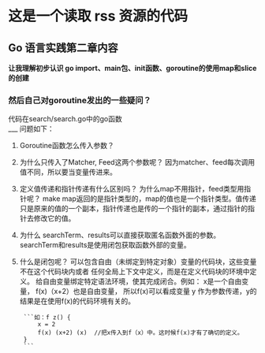 # 这是一个读取 rss 资源的代码

## Go 语言实践第二章内容   
**让我理解初步认识 go import、main包、init函数、goroutine的使用map和slice的创建**  
### 然后自己对goroutine发出的一些疑问？  
代码在search/search.go中的go函数  
___ 问题如下：
1. Goroutine函数怎么传入参数？ 
2. 为什么只传入了Matcher, Feed这两个参数呢？ 因为matcher、feed每次调用值不同，所以要当变量传进来。
3. 定义值传递和指针传递有什么区别吗？ 为什么map不用指针，feed类型用指针呢？
		make map返回的是指针类型的，map的值也是一个指针类型。值传递只是原来的值的一个副本，指针传递也是传的一个指针的副本，通过指针的指针去修改它的值。
4. 为什么 searchTerm、results可以直接获取匿名函数外面的参数。
		searchTerm和results是使用闭包获取函数外部的变量。
5. 什么是闭包呢？
		可以包含自由（未绑定到特定对象）变量的代码块，这些变量不在这个代码块内或者
		任何全局上下文中定义，而是在定义代码块的环境中定义。
		给自由变量绑定特定语法环境，使其完成闭合。例如： x是一个自由变量， f(x)（x+2）也是自由变量，
		所以f(x)可以看成变量 y 作为参数传递，y的结果是在使用f(x)的代码环境有关的。

 
		```如：f z() {
			x = 2
			f(x) (x+2) (x)  //把x传入到f（x）中。这时候f(x)才有了确切的定义。
		}
        ```
